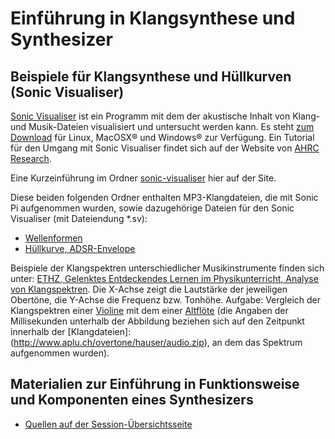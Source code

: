 # Einführung in Klangsynthese und Synthesizer

## Beispiele für Klangsynthese und Hüllkurven (Sonic Visualiser)

[Sonic Visualiser](http://sonicvisualiser.org/) ist ein Programm mit dem der akustische Inhalt von Klang- und Musik-Dateien visualisiert und untersucht werden kann. Es steht [zum Download](http://sonicvisualiser.org/download.html) für Linux, MacOSX® und Windows® zur Verfügung. Ein Tutorial für den Umgang mit Sonic Visualiser findet sich auf der Website von [AHRC Research](http://www.charm.rhul.ac.uk/analysing/p9_0_1.html).

Eine Kurzeinführung im Ordner [sonic-visualiser](https://github.com/mbutz/sonicpi-leuphana-ws1920/tree/master/sonic-visualiser) hier auf der Site.

Diese beiden folgenden Ordner enthalten MP3-Klangdateien, die mit Sonic Pi aufgenommen wurden, sowie dazugehörige Dateien für den Sonic Visualiser (mit Dateiendung *.sv):

* [Wellenformen](https://github.com/mbutz/sonicpi-leuphana-ws1920/tree/master/02-session-2019-10-30/sonic-visualizer/wave-forms)
* [Hüllkurve, ADSR-Envelope](https://github.com/mbutz/sonicpi-leuphana-ws1920/tree/master/02-session-2019-10-30/sonic-visualizer/adsr)

Beispiele der Klangspektren unterschiedlicher Musikinstrumente finden sich unter: [ETHZ, Gelenktes Entdeckendes Lernen im Physikunterricht, Analyse von Klangspektren](http://www.aplu.ch/overtone/hauser/). Die X-Achse zeigt die Lautstärke der jeweiligen Obertöne, die Y-Achse die Frequenz bzw. Tonhöhe. Aufgabe: Vergleich der Klangspektren einer [Violine](http://www.aplu.ch/overtone/hauser/violine.gif) mit dem einer [Altflöte](http://www.aplu.ch/overtone/hauser/altfloete.gif) (die Angaben der Millisekunden unterhalb der Abbildung beziehen sich auf den Zeitpunkt innerhalb der [Klangdateien]:(http://www.aplu.ch/overtone/hauser/audio.zip), an dem das Spektrum aufgenommen wurden).

## Materialien zur Einführung in Funktionsweise und Komponenten eines Synthesizers

* [Quellen auf der Session-Übersichtsseite](https://github.com/mbutz/sonicpi-leuphana-ws1920/blob/master/session-overview.md#synthesizer-klangsynthese)

